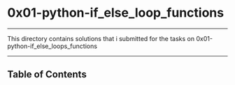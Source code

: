 # 0x01-python-if_else_loop_functions

*** 

This directory contains solutions that i submitted for the tasks on 0x01-python-if_else_loops_functions

*** 

## Table of Contents 



